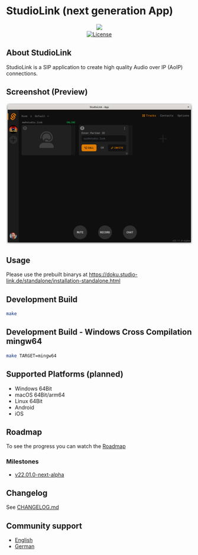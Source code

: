 # StudioLink (next generation App)

<div align="center">
	<a href="https://studio-link.de" target="_blank">
		<img src="https://studio-link.de/assets/webbanner/sl_button-234x60@3x.png" width="500">
	</a>
</div>
<div align="center">
<a href="https://github.com/Studio-Link/next/blob/main/LICENSE">
    <img src="https://img.shields.io/badge/license-MIT-green" alt="License">
</a>
</div>

## About StudioLink

StudioLink is a SIP application to create high quality Audio over IP (AoIP) connections.

## Screenshot (Preview)

![Screenshot App Next-Alpha](https://raw.githubusercontent.com/Studio-Link/next/main/docs/images/screenshot_alpha.png)

## Usage

Please use the prebuilt binarys at https://doku.studio-link.de/standalone/installation-standalone.html

## Development Build

```bash
make
```

## Development Build - Windows Cross Compilation mingw64

```bash
make TARGET=mingw64
```

## Supported Platforms (planned)

- Windows 64Bit
- macOS 64Bit/arm64
- Linux 64Bit
- Android
- iOS

## Roadmap

To see the progress you can watch the [Roadmap](https://github.com/Studio-Link/next/projects/1)

### Milestones

- [v22.01.0-next-alpha](https://github.com/Studio-Link/next/milestone/1)

## Changelog

See [CHANGELOG.md](CHANGELOG.md)


## Community support

- [English](https://github.com/Studio-Link/next/discussions)
- [German](https://sendegate.de/c/studio-link/33)
